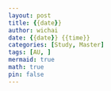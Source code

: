 ```yaml
---
layout: post
title: {{date}}
author: wichai
date: {{date}} {{time}}
categories: [Study, Master]
tags: [AU, ]
mermaid: true
math: true
pin: false
---
```

